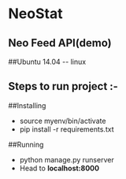 # NeoStat
## Neo Feed API(demo)

##Ubuntu 14.04 -- linux

## Steps to run project :- 

##Installing

- source myenv/bin/activate
- pip install -r requirements.txt

##Running

- python manage.py runserver
- Head to **localhost:8000**

